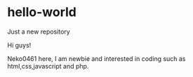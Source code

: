 # hello-world
Just a new repository

Hi guys!

Neko0461 here, I am newbie and interested in coding such as html,css,javascript and php.

